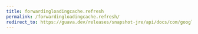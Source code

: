 ```yaml
---
title: forwardingloadingcache.refresh
permalink: /forwardingloadingcache.refresh/
redirect_to: https://guava.dev/releases/snapshot-jre/api/docs/com/google/common/cache/ForwardingLoadingCache.html#refresh-K-
---
```

